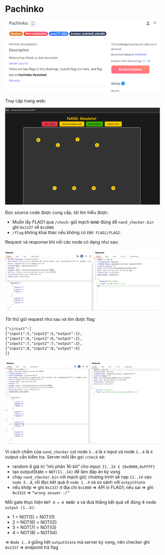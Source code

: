 # Pachinko

![img](https://github.com/DucThinh47/PicoCTF_Writeups/blob/main/Web_Exploitation/images/image387.png?raw=true)

Truy cập trang web:

![img](https://github.com/DucThinh47/PicoCTF_Writeups/blob/main/Web_Exploitation/images/image388.png?raw=true)

Đọc source code được cung cấp, tôi tìm hiểu được:
- Muốn lấy FLAG1 qua `/check`: gửi mạch `NAND` đúng để `nand_checker.bin` ghi `0x1337` về `0x1000`.
- `/flag` không khai thác nếu không có `ENV FLAG1/FLAG2`.

Request và response khi nối các node có dạng như sau:

![img](https://github.com/DucThinh47/PicoCTF_Writeups/blob/main/Web_Exploitation/images/image389.png?raw=true)

Tôi thử gửi request như sau và tìm được flag:

    {"circuit":[
    {"input1":5,"input2":5,"output":1},
    {"input1":6,"input2":6,"output":2},
    {"input1":7,"input2":7,"output":3},
    {"input1":8,"input2":8,"output":4}
    ]}

![img](https://github.com/DucThinh47/PicoCTF_Writeups/blob/main/Web_Exploitation/images/image390.png?raw=true)

Vì cách chấm của `nand_checker` coi node `5..8` là `4` input và node `1..4` là `4` output cần kiểm tra. Server mỗi lần gọi `/check` sẽ:
- random 4 giá trị “nhị phân 16-bit” cho input: `I1..I4 ∈ {0x0000,0xFFFF}`
- tạo outputState = `NOT(I1..I4)` để làm đáp án kỳ vọng
- chạy `nand_checker.bin` với mạch gửi; chương trình sẽ nạp `I1..I4` vào `node 5..8`, rồi đọc kết quả ở `node 1..4` và so sánh với `outputState`
- nếu khớp => ghi `0x1337` ở địa chỉ `0x1000` => API in FLAG1; nếu sai => ghi `0x3333` => `“wrong answer :(”`

Mỗi gate thực hiện `NOT A = A NAND A` và đưa thẳng kết quả về đúng 4 node `output (1..4)`:
- 1 = NOT(5) = NOT(I1)
- 2 = NOT(6) = NOT(I2)
- 3 = NOT(7) = NOT(I3)
- 4 = NOT(8) = NOT(I4)

=> `Node 1..4` giống hệt `outputState` mà server kỳ vọng, nên checker ghi `0x1337` => endpoint trả flag